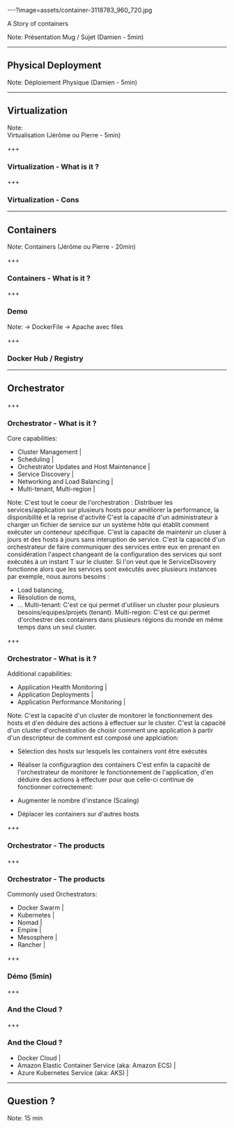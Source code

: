 ---?image=assets/container-3118783_960_720.jpg

<span class="primary">
    <span>A Story </span>   
    <span> of containers</span>
</span> 

Note: 
Présentation Mug / Sujet (Damien - 5min)

---

## Physical Deployment

Note: 
Déploiement Physique (Damien - 5min)

---

## Virtualization

Note:  
Virtualisation (Jérôme ou Pierre - 5min)

+++

### Virtualization - What is it ?

+++

### Virtualization - Cons

---

## Containers

Note: 
Containers (Jérôme ou Pierre - 20min)

+++

### Containers - What is it ?

+++

### Demo 

Note: 
    -> DockerFile
    -> Apache avec files

+++

### Docker Hub / Registry

---

## Orchestrator

+++

### Orchestrator - What is it ?

Core capabilities:
- Cluster Management |
- Scheduling |
- Orchestrator Updates and Host Maintenance |
- Service Discovery |
- Networking and Load Balancing |
- Multi-tenant, Multi-region |

Note: 
C'est tout le coeur de l'orchestration : Distribuer les services/application sur plusieurs hosts pour améliorer la performance, la disponibilité et la reprise d'activité
C'est la capacité d'un administrateur à charger un fichier de service sur un système hôte qui établit comment exécuter un conteneur spécifique. 
C'est la capacité de maintenir un cluser à jours et des hosts à jours sans interuption de service.
C'est la capacité d'un orchestrateur de faire communiquer des services entre eux en prenant en considération l'aspect changeant de la configuration des services qui sont exécutés à un instant T sur le cluster.
Si l'on veut que le ServiceDisovery fonctionne alors que les services sont exécutés avec plusieurs instances par exemple, nous aurons besoins : 
* Load balancing,
* Résolution de noms, 
* ...
Multi-tenant: C'est ce qui permet d'utiliser un cluster pour plusieurs besoins/equipes/projets (tenant). 
Multi-region: C'est ce qui permet d'orchestrer des containers dans plusieurs régions du monde en même temps dans un seul cluster.

+++

### Orchestrator - What is it ?

Additional capabilities:
- Application Health Monitoring |
- Application Deployments |
- Application Performance Monitoring |

Note: 
C'est la capacité d'un cluster de monitorer le fonctionnement des hosts et d'en déduire des actions à effectuer sur le cluster.
C'est la capacité d'un cluster d'orchestration de choisir comment une application à partir d'un descripteur de comment est composé une applciation: 

* Sélection des hosts sur lesquels les containers vont être exécutés
* Réaliser la configuragtion des containers
C'est enfin la capacité de l'orchestrateur de monitorer le fonctionnement de l'application, d'en déduire des actions à effectuer pour que celle-ci continue de fonctionner correctement:

* Augmenter le nombre d'instance (Scaling)
* Déplacer les containers sur d'autres hosts

+++

### Orchestrator - The products

+++

### Orchestrator - The products

Commonly used Orchestrators: 
- Docker Swarm | 
- Kubernetes |
- Nomad |
- Empire |
- Mesosphere |
- Rancher |

+++

### Démo (5min)

+++

### And the Cloud ? 

+++

### And the Cloud ? 

- Docker Cloud |
- Amazon Elastic Container Service (aka: Amazon ECS) |
- Azure Kubernetes Service (aka: AKS) | 

---

## Question ?

Note: 15 min